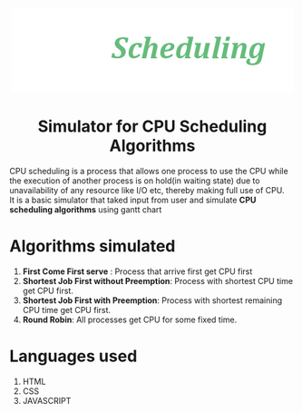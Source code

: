 <p align="center">
<img src="Images/logo.png">
</p>
<h1 align="center">Simulator for CPU Scheduling Algorithms</h1>
CPU scheduling is a process that allows one process to use the CPU while the execution of another process is on hold(in waiting state) due to unavailability of any resource like I/O etc, thereby making full use of CPU.<br>
It is a basic simulator that taked input from user and simulate <b>CPU scheduling algorithms</b> using gantt chart<br>

# Algorithms simulated
1. <b>First Come First serve</b> : Process that arrive first get CPU first
2. <b>Shortest Job First without Preemption</b>: Process with shortest CPU time get CPU first.
3. <b>Shortest Job First with Preemption</b>: Process with shortest remaining CPU time get CPU first.
4. <b>Round Robin</b>: All processes get CPU for some fixed time.

# Languages used
1. HTML
2. CSS
3. JAVASCRIPT
